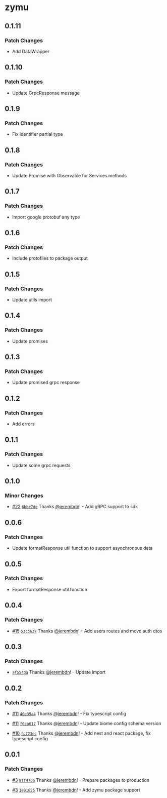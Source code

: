 # zymu

## 0.1.11

### Patch Changes

- Add DataWrapper

## 0.1.10

### Patch Changes

- Update GrpcResponse message

## 0.1.9

### Patch Changes

- Fix identifier partial type

## 0.1.8

### Patch Changes

- Update Promise with Observable for Services methods

## 0.1.7

### Patch Changes

- Import google protobuf any type

## 0.1.6

### Patch Changes

- Include protofiles to package output

## 0.1.5

### Patch Changes

- Update utils import

## 0.1.4

### Patch Changes

- Update promises

## 0.1.3

### Patch Changes

- Update promised grpc response

## 0.1.2

### Patch Changes

- Add errors

## 0.1.1

### Patch Changes

- Update some grpc requests

## 0.1.0

### Minor Changes

- [#22](https://github.com/zymuapp/root/pull/22) [`6bbe7de`](https://github.com/zymuapp/root/commit/6bbe7de2e8a62c6f01a00b27d689c588f76c7186) Thanks [@jerembdn](https://github.com/jerembdn)! - Add gRPC support to sdk

## 0.0.6

### Patch Changes

- Update formatResponse util function to support asynchronous data

## 0.0.5

### Patch Changes

- Export formatResponse util function

## 0.0.4

### Patch Changes

- [#15](https://github.com/zymuapp/root/pull/15) [`53cd637`](https://github.com/zymuapp/root/commit/53cd637a4f8826b6714f083be1a7109f187f2734) Thanks [@jerembdn](https://github.com/jerembdn)! - Add users routes and move auth dtos

## 0.0.3

### Patch Changes

- [`af554da`](https://github.com/zymuapp/root/commit/af554da64785b39c57d7888ef7d0b732cdeb57ab) Thanks [@jerembdn](https://github.com/jerembdn)! - Update import

## 0.0.2

### Patch Changes

- [#11](https://github.com/zymuapp/root/pull/11) [`40e39a4`](https://github.com/zymuapp/root/commit/40e39a40f0a6de54b0f33e111ca2ee421ae7a2cd) Thanks [@jerembdn](https://github.com/jerembdn)! - Fix typescript config

- [#11](https://github.com/zymuapp/root/pull/11) [`f6ca617`](https://github.com/zymuapp/root/commit/f6ca61738b504c05c5e303d3cd21be5e96b94f80) Thanks [@jerembdn](https://github.com/jerembdn)! - Update biome config schema version

- [#10](https://github.com/zymuapp/root/pull/10) [`fc723ec`](https://github.com/zymuapp/root/commit/fc723ec8ce1a56c36169b30954873dc8db6df4d3) Thanks [@jerembdn](https://github.com/jerembdn)! - Add nest and react package, fix typescript config

## 0.0.1

### Patch Changes

- [#3](https://github.com/zymuapp/root/pull/3) [`9ff47ba`](https://github.com/zymuapp/root/commit/9ff47ba3de9ef28cf1cc714da874f37a92b58b04) Thanks [@jerembdn](https://github.com/jerembdn)! - Prepare packages to production

- [#3](https://github.com/zymuapp/root/pull/3) [`1e81825`](https://github.com/zymuapp/root/commit/1e81825ece3f9b09805057f49cd77b7b3b7f5306) Thanks [@jerembdn](https://github.com/jerembdn)! - Add zymu package support
